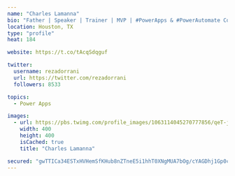 ```yaml
---
name: "Charles Lamanna"
bio: "Father | Speaker | Trainer | MVP | #PowerApps & #PowerAutomate Community Super User | YouTuber Right-pointing triangle http://youtube.com/c/rezadorrani | Learn - Share - Clockwise rightwards and leftwards open circle arrows"
location: Houston, TX
type: "profile"
heat: 184

website: https://t.co/tAcqSdqguf

twitter:
  username: rezadorrani
  url: https://twitter.com/rezadorrani
  followers: 8533

topics:
  - Power Apps

images:
  - url: https://pbs.twimg.com/profile_images/1063114045270777856/qeT-jpWr_400x400.jpg
    width: 400
    height: 400
    isCached: true
    title: "Charles Lamanna"

secured: "gwTTICa34ESTxHVHemSfKHub8nZTneE5i1hhT0XNgMUA7bOg/cYAGDhj1Gp0c5QiwYawZMF+KkGrgv6eNjN+HakGH8KyUI8PayNFDURd0wnhFv5SM3+55WcFMI6ie2QgfbqkBc/251JW45/OoPgP3AolvkJ8X5I9Fhcq/jTEJCC4JP7CTTz/bKeKD984VqWdMAhO6ZW+wuXnc4NoujiOvEPNEKNdRreA/UM8oJjF6396659/ss4PHhHjVua2Vt0dVeHOH+HBuJH+yB7wHIMsv3b42K9bFkZ8h2AC3SgP1wX9txiKJoo7GuJaubviArQ7+xe31cBKAoci7/yX3j/bUvq8DyC6Ntr4D36RuXkpaGDLZSA9xtU1fPaD51dVa0oDdMf1yC/2fm60apbWkl26KzJbEtWfS3bA15iX7fjZ7fk=;sAGGVLUywXJw8iXI10ZL5w=="
---
```


